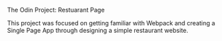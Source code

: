 The Odin Project: Restuarant Page

This project was focused on getting familiar with Webpack and creating a Single Page App through designing a simple restaurant website.
